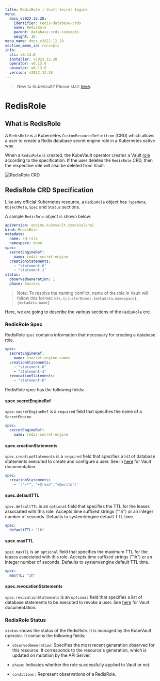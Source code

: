 ```yaml
---
title: RedisRole | Vault Secret Engine
menu:
  docs_v2022.12.28:
    identifier: redis-database-crds
    name: RedisRole
    parent: database-crds-concepts
    weight: 10
menu_name: docs_v2022.12.28
section_menu_id: concepts
info:
  cli: v0.13.0
  installer: v2022.12.28
  operator: v0.13.0
  unsealer: v0.13.0
  version: v2022.12.28
---
```


> New to KubeVault? Please start [here](/docs/v2022.12.28/concepts/README).

# RedisRole

## What is RedisRole

A `RedisRole` is a Kubernetes `CustomResourceDefinition` (CRD) which allows a user to create a Redis database secret engine role in a Kubernetes native way.

When a `RedisRole` is created, the KubeVault operator creates a Vault [role](https://www.vaultproject.io/api/secret/databases/index.html#create-role) according to the specification.
If the user deletes the `RedisRole` CRD, then the respective role will also be deleted from Vault.

![RedisRole CRD](/docs/v2022.12.28/images/concepts/redis_role.svg)

## RedisRole CRD Specification

Like any official Kubernetes resource, a `RedisRole` object has `TypeMeta`, `ObjectMeta`, `Spec` and `Status` sections.

A sample `RedisRole` object is shown below:

```yaml
apiVersion: engine.kubevault.com/v1alpha1
kind: RedisRole
metadata:
  name: rd-role
  namespace: demo
spec:
  secretEngineRef:
    name: redis-secret-engine
  creationStatements:
    - "statement-0"
    - "statement-1"
status:
  observedGeneration: 1
  phase: Success
```

> Note: To resolve the naming conflict, name of the role in Vault will follow this format: `k8s.{clusterName}.{metadata.namespace}.{metadata.name}`

Here, we are going to describe the various sections of the `RedisRole` crd.

### RedisRole Spec

RedisRole `spec` contains information that necessary for creating a database role.

```yaml
spec:
  secretEngineRef:
    name: <secret-engine-name>
  creationStatements:
    - "statement-0"
    - "statement-1"
  revocationStatements:
    - "statement-0"
```

RedisRole spec has the following fields:

#### spec.secretEngineRef

`spec.secretEngineRef` is a `required` field that specifies the name of a `SecretEngine`.

```yaml
spec:
  secretEngineRef:
    name: redis-secret-engine
```

#### spec.creationStatements

`spec.creationStatements` is a `required` field that specifies a list of database statements executed to create and configure a user.
See in [here](https://developer.hashicorp.com/vault/api-docs/secret/databases/redis#creation_statements) for Vault documentation.

```yaml
spec:
  creationStatements:
    - '["~*", "+@read","+@write"]'
```

#### spec.defaultTTL

`spec.defaultTTL` is an `optional` field that specifies the TTL for the leases associated with this role. Accepts time suffixed strings ("1h") or an integer number of seconds.
 Defaults to system/engine default TTL time.

```yaml
spec:
  defaultTTL: "1h"
```

#### spec.maxTTL

`spec.maxTTL` is an `optional` field that specifies the maximum TTL for the leases associated with this role. Accepts time suffixed strings ("1h") or an integer number of seconds.
Defaults to system/engine default TTL time.

```yaml
spec:
  maxTTL: "1h"
```

#### spec.revocationStatements

`spec.revocationStatements` is an `optional` field that specifies
a list of database statements to be executed to revoke a user.
See [here](https://www.vaultproject.io/api/secret/databases/redis.html#revocation_statements) for Vault documentation.

### RedisRole Status

`status` shows the status of the RedisRole. It is managed by the KubeVault operator. It contains the following fields:

- `observedGeneration`: Specifies the most recent generation observed for this resource. It corresponds to the resource's generation,
    which is updated on mutation by the API Server.

- `phase`: Indicates whether the role successfully applied to Vault or not.

- `conditions` : Represent observations of a RedisRole.
